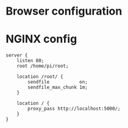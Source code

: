 # Browser configuration

# NGINX config
```
server {
    listen 80;
    root /home/pi/root;
    
    location /root/ {
        sendfile           on;
        sendfile_max_chunk 1m;
    }
    
    location / {
        proxy_pass http://localhost:5000/;
    }
}
```